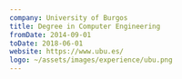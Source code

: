 ```yaml
---
company: University of Burgos
title: Degree in Computer Engineering
fromDate: 2014-09-01
toDate: 2018-06-01
website: https://www.ubu.es/
logo: ~/assets/images/experience/ubu.png
---
```

